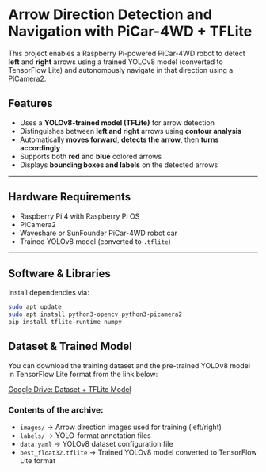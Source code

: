 # Arrow Direction Detection and Navigation with PiCar-4WD + TFLite

This project enables a Raspberry Pi-powered PiCar-4WD robot to detect **left** and **right** arrows using a trained YOLOv8 model (converted to TensorFlow Lite) and autonomously navigate in that direction using a PiCamera2.

## Features

- Uses a **YOLOv8-trained model (TFLite)** for arrow detection
- Distinguishes between **left and right** arrows using **contour analysis**
- Automatically **moves forward**, **detects the arrow**, then **turns accordingly**
- Supports both **red** and **blue** colored arrows
- Displays **bounding boxes and labels** on the detected arrows

---

## Hardware Requirements

- Raspberry Pi 4 with Raspberry Pi OS
- PiCamera2
- Waveshare or SunFounder PiCar-4WD robot car
- Trained YOLOv8 model (converted to `.tflite`)

---

## Software & Libraries

Install dependencies via:

```bash
sudo apt update
sudo apt install python3-opencv python3-picamera2
pip install tflite-runtime numpy
```

## Dataset & Trained Model

You can download the training dataset and the pre-trained YOLOv8 model in TensorFlow Lite format from the link below:

[ Google Drive: Dataset + TFLite Model](https://drive.google.com/file/d/15_Ndu-UxpKIqCkTnud6SGMLe7qawkzmw/view?usp=sharing)

### Contents of the archive:
- `images/` → Arrow direction images used for training (left/right)
- `labels/` → YOLO-format annotation files
- `data.yaml` → YOLOv8 dataset configuration file
- `best_float32.tflite` → Trained YOLOv8 model converted to TensorFlow Lite format

